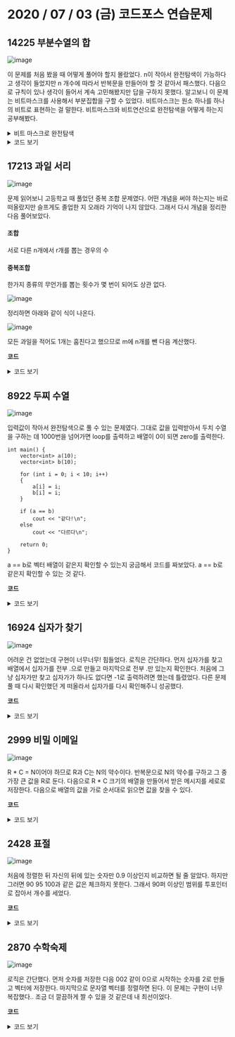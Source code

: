 # 2020 / 07 / 03 (금) 코드포스 연습문제

## 14225 부분수열의 합

![image](https://user-images.githubusercontent.com/50068946/86923622-3e597b80-c169-11ea-9153-89660d665697.png)

이 문제를 처음 봤을 때 어떻게 풀어야 할지 몰랐었다. n이 작아서 완전탐색이 가능하다고 생각이 들었지만 n 개수에 따라서 반복문을 만들어야 할 것 같아서 패스했다. 다음으로 규칙이 있나 생각이 들어서 계속 고민해봤지만 답을 구하지 못했다. 알고보니 이 문제는 비트마스크를 사용해서 부분집합을 구할 수 있었다. 비트마스크는 원소 하나를 하나의 비트로 표현하는 걸 말한다. 비트마스크와 비트연산으로 완전탐색을 어떻게 하는지 공부해봤다.

<details>
    <summary>비트 마스크로 완전탐색</summary>

![image](https://user-images.githubusercontent.com/50068946/86924443-72816c00-c16a-11ea-96a3-a2b67ed16b2c.png)



![image](https://user-images.githubusercontent.com/50068946/86924608-a5c3fb00-c16a-11ea-9ff1-ea0da437f3a4.png)

비트에 대한 기본 개념을 공부했다. 

![image](https://user-images.githubusercontent.com/50068946/86924681-c0966f80-c16a-11ea-9090-78f338f64e73.png)

비트마스크로 완전탐색하는 방법은 위와 같다. 

</details>

<details>
    <summary>코드 보기</summary>

[내 코드](https://github.com/mimseong/ucpc2020/blob/master/20_07_05/E_14225.cpp)

</details>

## 17213 과일 서리

![image](![image](https://user-images.githubusercontent.com/50068946/86925346-baed5980-c16b-11ea-9a92-64c3d31c527f.png))

문제 읽어보니 고등학교 때 풀었던 중복 조합 문제였다. 어떤 개념을 써야 하는지는 바로 떠올랐지만 슬프게도 졸업한 지 오래라 기억이 나지 않았다. 그래서 다시 개념을 정리한 다음 풀어보았다.

#### 조합

서로 다른 n개에서 r개를 뽑는 경우의 수

#### 중복조합

한가지 종류의 무언가를 뽑는 횟수가 몇 번이 되어도 상관 없다.

![image](https://user-images.githubusercontent.com/50068946/86925559-fdaf3180-c16b-11ea-970c-49459cb20fa5.png)

정리하면 아래와 같이 식이 나온다. 

![image](https://user-images.githubusercontent.com/50068946/86925627-128bc500-c16c-11ea-92b5-eb05a1bab481.png)

모든 과일을 적어도 1개는 훔친다고 했으므로 m에 n개를 뺀 다음 계산했다. 

**코드**

<details>
    <summary>코드 보기</summary>

[내 코드](https://github.com/mimseong/ucpc2020/blob/master/20_07_05/B_17213.cpp)

</details>

## 8922 두찌 수열

![image](https://user-images.githubusercontent.com/50068946/86875329-32e06300-c11d-11ea-9fce-8eab1c04d62f.png)

입력값이 작아서 완전탐색으로 풀 수 있는 문제였다. 그대로 값을 입력받아서 두치 수열을 구하는 데 1000번을 넘어가면 loop를 출력하고 배열이 0이 되면 zero를 출력한다. 

```
int main() {
    vector<int> a(10);
    vector<int> b(10);

    for (int i = 0; i < 10; i++)
    {
    	a[i] = i;
    	b[i] = i;
    }

    if (a == b)
    	cout << "같다!\n";
   	else
   		cout << "다르다\n";
    
    return 0;
}
```

a == b로 벡터 배열이 같은지 확인할 수 있는지 궁금해서 코드를 짜보았다. a == b로 같은지 확인할 수 있는 것 같다. 

**코드**

<details>
    <summary>코드 보기</summary>

[내 코드](https://github.com/mimseong/ucpc2020/blob/master/20_07_05/C_8922.cpp)

</details>

## 16924 십자가 찾기

![image](https://user-images.githubusercontent.com/50068946/86894879-a5ae0600-c13e-11ea-9a5b-1bfc9cbe7593.png)

어려운 건 없었는데 구현이 너무너무! 힘들었다. 로직은 간단하다. 먼저 십자가를 찾고 배열에서 십자가를 전부 .으로 만들고 마지막으로 전부 .만 있는지 확인한다. 처음에 그냥 십자가만 찾고 십자가가 하나도 없다면 -1로 출력하려면 했는데 틀렸었다. 다른 문제 풀 때 다시 확인했던 게 떠올라서 십자가를 다시 확인해주니 성공했다. 

**코드**

<details>
    <summary>코드 보기</summary>

[내 코드](https://github.com/mimseong/ucpc2020/blob/master/20_07_05/D_16924.cpp)

</details>


## 2999 비밀 이메일

![image](https://user-images.githubusercontent.com/50068946/86554578-00056600-bf89-11ea-948d-4cbf615a5e50.png)

R * C = N이어야 하므로 R과 C는 N의 약수이다. 반복문으로 N의 약수를 구하고 그 중 가장 큰 값을 R로 둔다. 다음으로 R * C 크기의 배열을 만들어서 받은 메시지를 세로로 저장한다. 다음으로 배열의 값을 가로 순서대로 읽으면 값을 찾을 수 있다. 

**코드**

<details>
    <summary>코드 보기</summary>

[내 코드](https://github.com/mimseong/ucpc2020/blob/master/20_07_05/J_2999.cpp)


</details>

## 2428 표절

![image](https://user-images.githubusercontent.com/50068946/86558276-e3226000-bf93-11ea-8224-215705c788a9.png)

처음에 정렬한 뒤 자신의 뒤에 있는 숫자만 0.9 이상인지 비교하면 될 줄 알았다. 하지만 그러면 90 95 100과 같은 값은 체크하지 못한다. 그래서 90퍼 이상인 범위를 투포인터로 잡아서 개수를 세었다. 

**코드**

<details>
    <summary>코드 보기</summary>

[내 코드](https://github.com/mimseong/ucpc2020/blob/master/20_07_05/I_2428.cpp)


</details>


## 2870 수학숙제

![image](https://user-images.githubusercontent.com/50068946/86558734-25986c80-bf95-11ea-989a-8e24c055bb32.png)

로직은 간단했다. 먼저 숫자를 저장한 다음 002 같이 0으로 시작하는 숫자를 2로 만들고 벡터에 저장한다. 마지막으로 문자열 벡터를 정렬하면 된다. 이 문제는 구현이 너무 복잡했다.. 조금 더 깔끔하게 짤 수 있을 것 같은데 내 최선이었다. 

**코드**

<details>
    <summary>코드 보기</summary>

[내 코드](https://github.com/mimseong/ucpc2020/blob/master/20_07_05/H_2870.cpp)


</details>